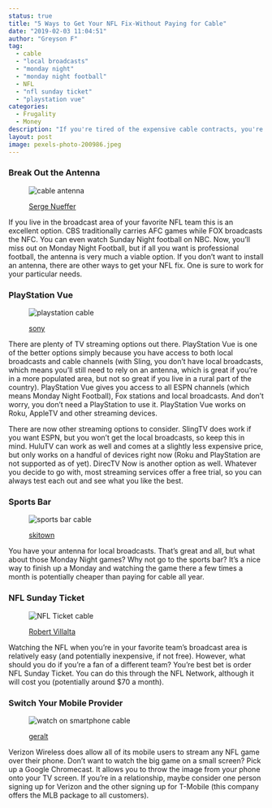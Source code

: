 ```yaml
---
status: true
title: "5 Ways to Get Your NFL Fix-Without Paying for Cable"
date: "2019-02-03 11:04:51"
author: "Greyson F"
tag:
  - cable
  - "local broadcasts"
  - "monday night"
  - "monday night football"
  - NFL
  - "nfl sunday ticket"
  - "playstation vue"
categories:
  - Frugality
  - Money
description: "If you're tired of the expensive cable contracts, you're not alone. Thankfully, you don't need cable to enjoy the NFL."
layout: post
image: pexels-photo-200986.jpeg
---
```


### Break Out the Antenna

<figure aria-describedby="caption-attachment-4610" class="wp-caption alignnone" id="attachment_4610" style="width: 698px">

![cable antenna](/posts/antenna-e1505931511277.jpg)<figcaption class="wp-caption-text" id="caption-attachment-4610">[Serge Nueffer](https://commons.wikimedia.org/wiki/File:Three_UHF_Yagi_television_antennas.jpg)</figcaption></figure>

If you live in the broadcast area of your favorite NFL team this is an excellent option. CBS traditionally carries AFC games while FOX broadcasts the NFC. You can even watch Sunday Night football on NBC. Now, you’ll miss out on Monday Night Football, but if all you want is professional football, the antenna is very much a viable option. If you don’t want to install an antenna, there are other ways to get your NFL fix. One is sure to work for your particular needs.

### PlayStation Vue

<figure aria-describedby="caption-attachment-4612" class="wp-caption alignnone" id="attachment_4612" style="width: 700px">

![playstation cable](/posts/playstation-e1505931858690.jpg)<figcaption class="wp-caption-text" id="caption-attachment-4612">[sony](https://en.wikipedia.org/wiki/PlayStation_4)</figcaption></figure>

There are plenty of TV streaming options out there. PlayStation Vue is one of the better options simply because you have access to both local broadcasts and cable channels (with Sling, you don’t have local broadcasts, which means you’ll still need to rely on an antenna, which is great if you’re in a more populated area, but not so great if you live in a rural part of the country). PlayStation Vue gives you access to all ESPN channels (which means Monday Night Football), Fox stations and local broadcasts. And don’t worry, you don’t need a PlayStation to use it. PlayStation Vue works on Roku, AppleTV and other streaming devices.

There are now other streaming options to consider. SlingTV does work if you want ESPN, but you won’t get the local broadcasts, so keep this in mind. HuluTV can work as well and comes at a slightly less expensive price, but only works on a handful of devices right now (Roku and PlayStation are not supported as of yet). DirecTV Now is another option as well. Whatever you decide to go with, most streaming services offer a free trial, so you can always test each out and see what you like the best.

### Sports Bar

<figure aria-describedby="caption-attachment-4614" class="wp-caption alignnone" id="attachment_4614" style="width: 700px">

![sports bar cable](/posts/sports-bar-e1505932434379.jpg)<figcaption class="wp-caption-text" id="caption-attachment-4614">[skitown](https://www.skitownrestaurants.com/park-city-slideshow/best-park-city-bars-clubs-nightlife.php)</figcaption></figure>

You have your antenna for local broadcasts. That’s great and all, but what about those Monday Night games? Why not go to the sports bar? It’s a nice way to finish up a Monday and watching the game there a few times a month is potentially cheaper than paying for cable all year.

### NFL Sunday Ticket

<figure aria-describedby="caption-attachment-4616" class="wp-caption alignnone" id="attachment_4616" style="width: 700px">

![NFL Ticket cable](/posts/pexels-photo-200986.jpeg)<figcaption class="wp-caption-text" id="caption-attachment-4616">[Robert Villalta](https://www.pexels.com/photo/football-stadium-during-night-200986/)</figcaption></figure>

Watching the NFL when you’re in your favorite team’s broadcast area is relatively easy (and potentially inexpensive, if not free). However, what should you do if you’re a fan of a different team? You’re best bet is order NFL Sunday Ticket. You can do this through the NFL Network, although it will cost you (potentially around $70 a month).

### Switch Your Mobile Provider

<figure aria-describedby="caption-attachment-4617" class="wp-caption alignnone" id="attachment_4617" style="width: 700px">

![watch on smartphone cable](/posts/watch-on-smartphone-e1505933075304.jpg)<figcaption class="wp-caption-text" id="caption-attachment-4617">[geralt](https://pixabay.com/en/football-american-football-1590477/)</figcaption></figure>

Verizon Wireless does allow all of its mobile users to stream any NFL game over their phone. Don’t want to watch the big game on a small screen? Pick up a Google Chromecast. It allows you to throw the image from your phone onto your TV screen. If you’re in a relationship, maybe consider one person signing up for Verizon and the other signing up for T-Mobile (this company offers the MLB package to all customers).
